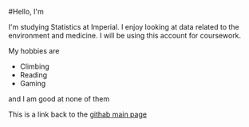 #Hello, I'm 

I'm studying Statistics at Imperial. I enjoy looking at data related to the environment and medicine. I will be using this account for coursework.

My hobbies are
- Climbing
- Reading
- Gaming

and I am good at none of them

This is a link back to the [githab main page](https://github.com/)
<!--
**mia325/mia325** is a ✨ _special_ ✨ repository because its `README.md` (this file) appears on your GitHub profile.

Here are some ideas to get you started:

- 🔭 I’m currently working on ...
- 🌱 I’m currently learning ...
- 👯 I’m looking to collaborate on ...
- 🤔 I’m looking for help with ...
- 💬 Ask me about ...
- 📫 How to reach me: ...
- 😄 Pronouns: ...
- ⚡ Fun fact: ...
-->

